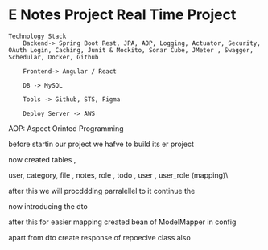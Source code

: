 E Notes Project Real Time Project
=================================
    Technology Stack
        Backend-> Spring Boot Rest, JPA, AOP, Logging, Actuator, Security, OAuth Login, Caching, Junit & Mockito, Sonar Cube, JMeter , Swagger, Schedular, Docker, Github

        Frontend-> Angular / React

        DB -> MySQL

        Tools -> Github, STS, Figma

        Deploy Server -> AWS
            
            
            
            
   AOP: Aspect Orinted Programming
        

before startin our project we hafve to build its er project


now created tables ,

user, category, file ,  notes, role , todo , user , user_role (mapping)\


after this we will procddding parralellel to it continue the    


now introducing the dto

after this for easier mapping created bean of ModelMapper in config 


apart from dto create response of repoecive class also



